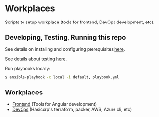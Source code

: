 # Workplaces

Scripts to setup workplace (tools for frontend, DevOps development, etc).

## Developing, Testing, Running this repo

See details on installing and configuring prerequisites [here](/bootstrap/README.md).

See details about testing [here](tests/README.md).

Run playbooks locally:
```bash
$ ansible-playbook -c local -i default, playbook.yml
```

## Workplaces

* [Frontend](frontend/README.md) (Tools for Angular development)
* [DevOps](devops/README.md) (Hasicorp's terraform, packer, AWS, Azure cli, etc)
